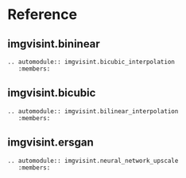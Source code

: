 # Reference

## imgvisint.bininear

```
.. automodule:: imgvisint.bicubic_interpolation
   :members:
```


## imgvisint.bicubic

```
.. automodule:: imgvisint.bilinear_interpolation
   :members:
```

## imgvisint.ersgan

```
.. automodule:: imgvisint.neural_network_upscale
   :members:
``` 